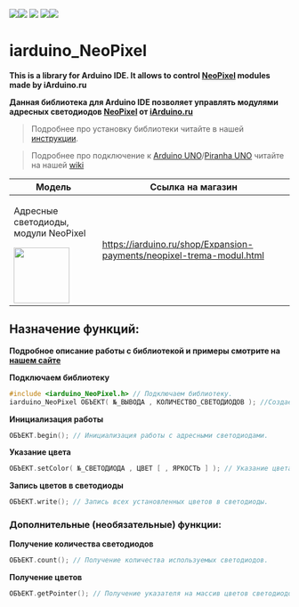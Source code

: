 [![](https://iarduino.ru/img/logo.svg)](https://iarduino.ru)[![](https://wiki.iarduino.ru/img/git-shop.svg?3)](https://iarduino.ru) [![](https://wiki.iarduino.ru/img/git-wiki.svg?2)](https://wiki.iarduino.ru) [![](https://wiki.iarduino.ru/img/git-lesson.svg?2)](https://lesson.iarduino.ru)[![](https://wiki.iarduino.ru/img/git-forum.svg?2)](http://forum.trema.ru)

# iarduino\_NeoPixel

**This is a library for Arduino IDE. It allows to control [NeoPixel](https://iarduino.ru/shop/Expansion-payments/neopixel-trema-modul.html) modules made by iArduino.ru**

**Данная библиотека для Arduino IDE позволяет управлять модулями адресных светодиодов [NeoPixel](https://iarduino.ru/shop/Expansion-payments/neopixel-trema-modul.html) от [iArduino.ru](https://iarduino.ru)**

> Подробнее про установку библиотеки читайте в нашей [инструкции](https://wiki.iarduino.ru/page/Installing_libraries/).

> Подробнее про подключение к [Arduino UNO](https://iarduino.ru/shop/boards/arduino-uno-r3.html)/[Piranha UNO](https://iarduino.ru/shop/boards/piranha-uno-r3.html) читайте на нашей [wiki](https://wiki.iarduino.ru/page/adresnye-svetodiody-moduli-neopixel/#h3_3)


| Модель | Ссылка на магазин |
|---|---|
| <p>Адресные светодиоды, модули NeoPixel</p> <img src="https://wiki.iarduino.ru/img/resources/784/784.svg" width="100px"></img>| https://iarduino.ru/shop/Expansion-payments/neopixel-trema-modul.html |


## Назначение функций:

**Подробное описание работы с библиотекой и примеры смотрите на [нашем сайте](https://wiki.iarduino.ru/page/adresnye-svetodiody-moduli-neopixel/#h3_6)**

**Подключаем библиотеку**

```C++
#include <iarduino_NeoPixel.h> // Подключаем библиотеку.
iarduino_NeoPixel ОБЪЕКТ( №_ВЫВОДА , КОЛИЧЕСТВО_СВЕТОДИОДОВ ); //Создаём объект
```



**Инициализация работы** 

```C++
ОБЪЕКТ.begin(); // Инициализация работы с адресными светодиодами.
```

**Указание цвета** 

```C++
ОБЪЕКТ.setColor( №_СВЕТОДИОДА , ЦВЕТ [ , ЯРКОСТЬ ] ); // Указание цвета для адресного светодиода.
```

**Запись цветов в светодиоды** 

```C++
ОБЪЕКТ.write(); // Запись всех установленных цветов в светодиоды.
```

### Дополнительные (необязательные) функции:

**Получение количества светодиодов** 

```C++
ОБЪЕКТ.count(); // Получение количества используемых светодиодов.
```

**Получение цветов** 

```C++
ОБЪЕКТ.getPointer(); // Получение указателя на массив цветов светодиодов.
```


